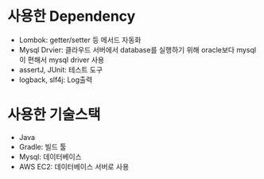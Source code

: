 # 사용한 Dependency

- Lombok: getter/setter 등 메서드 자동화
- Mysql Drvier: 클라우드 서버에서 database를 실행하기 위해 oracle보다 mysql이 편해서 mysql driver 사용
- assertJ, JUnit: 테스트 도구
- logback, slf4j: Log출력

# 사용한 기술스택

- Java
- Gradle: 빌드 툴
- Mysql: 데이터베이스
- AWS EC2: 데이터베이스 서버로 사용
